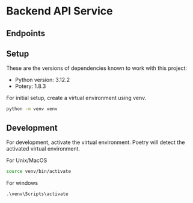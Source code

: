 # Backend API Service

## Endpoints



## Setup

These are the versions of dependencies known to work with this project:

- Python version: 3.12.2
- Potery: 1.8.3

For initial setup, create a virtual environment using venv.

```bash
python -m venv venv
```

## Development

For development, activate the virtual environment. Poetry will detect the activated virtual environment.

For Unix/MacOS

```bash
source venv/bin/activate
```

For windows

```ps1
.\venv\Scripts\activate
```
